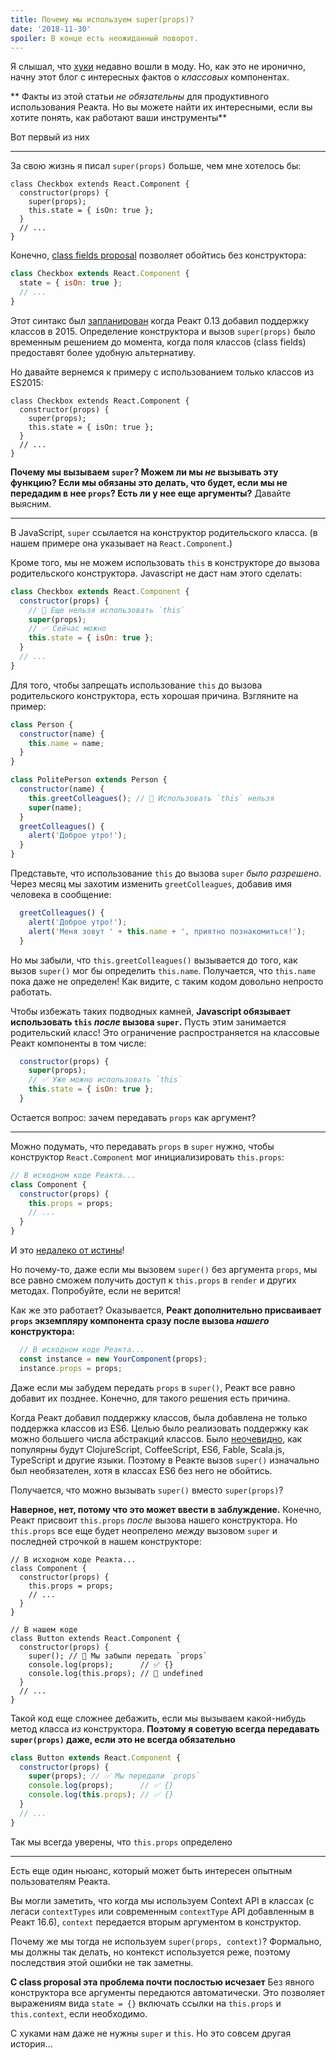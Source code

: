 ```yaml
---
title: Почему мы используем super(props)?
date: '2018-11-30'
spoiler: В конце есть неожиданный поворот.
---
```


Я слышал, что [хуки](https://reactjs.org/docs/hooks-intro.html) недавно вошли в моду.
Но, как это не иронично, начну этот блог с интересных фактов о *классовых* компонентах.

** Факты из этой статьи *не обязательны* для продуктивного использования Реакта. Но вы можете найти их интересными, если вы хотите понять, как работают ваши инструменты**

Вот первый из них

---

За свою жизнь я писал `super(props)` больше, чем мне хотелось бы: 

```js{3}
class Checkbox extends React.Component {
  constructor(props) {
    super(props);
    this.state = { isOn: true };
  }
  // ...
}
```

Конечно, [class fields proposal](https://github.com/tc39/proposal-class-fields) позволяет обойтись без конструктора:

```js
class Checkbox extends React.Component {
  state = { isOn: true };
  // ...
}
```

Этот синтакс был [запланирован](https://reactjs.org/blog/2015/01/27/react-v0.13.0-beta-1.html#es7-property-initializers) когда Реакт 0.13 добавил поддержку классов в 2015. Определение конструктора и вызов `super(props)` было временным решением до момента, когда поля классов (class fields) предоставят более удобную альтернативу.


Но давайте вернемся к примеру с использованием только классов из ES2015:

```js{3}
class Checkbox extends React.Component {
  constructor(props) {
    super(props);
    this.state = { isOn: true };
  }
  // ...
}
```

**Почему мы вызываем `super`? Можем ли мы *не* вызывать эту функцию? Если мы обязаны это делать, что будет, если мы не передадим в нее `props`? Есть ли у нее еще аргументы?** Давайте выясним.


---

В JavaScript, `super` ссылается на конструктор родительского класса. (в нашем примере она указывает на `React.Component`.)

Кроме того, мы не можем использовать `this` в конструкторе *до* вызова родительского конструктора. Javascript не даст нам этого сделать: 


```js
class Checkbox extends React.Component {
  constructor(props) {
    // 🔴 Еще нельзя использовать `this` 
    super(props);
    // ✅ Сейчас можно
    this.state = { isOn: true };
  }
  // ...
}
```
Для того, чтобы запрещать использование `this` до вызова родительского конструктора, есть хорошая причина. Взгляните на пример:


```js
class Person {
  constructor(name) {
    this.name = name;
  }
}

class PolitePerson extends Person {
  constructor(name) {
    this.greetColleagues(); // 🔴 Использовать `this` нельзя
    super(name);
  }
  greetColleagues() {
    alert('Доброе утро!');
  }
}
```

Представьте, что использование `this` до вызова `super` *было разрешено*. Через месяц мы захотим изменить `greetColleagues`, добавив имя человека в сообщение:


```js
  greetColleagues() {
    alert('Доброе утро!');
    alert('Меня зовут ' + this.name + ', приятно познакомиться!');
  }
```

Но мы забыли, что `this.greetColleagues()` вызывается до того, как вызов `super()` мог бы определить `this.name`. Получается, что `this.name` пока даже не определен! Как видите, с таким кодом довольно непросто работать.

Чтобы избежать таких подводных камней, **Javascript обязывает использовать `this` *после* вызова `super`.** Пусть этим занимается родительский класс! Это ограничение распространяется на классовые Реакт компоненты в том числе:


```js
  constructor(props) {
    super(props);
    // ✅ Уже можно использовать `this`
    this.state = { isOn: true };
  }
```
Остается вопрос: зачем передавать `props` как аргумент?

---

Можно подумать, что передавать `props` в `super` нужно, чтобы конструктор `React.Component` мог инициализировать `this.props`: 


```js
// В исходном коде Реакта...
class Component {
  constructor(props) {
    this.props = props;
    // ...
  }
}
```
И это [недалеко от истины](https://github.com/facebook/react/blob/1d25aa5787d4e19704c049c3cfa985d3b5190e0d/packages/react/src/ReactBaseClasses.js#L22)!

Но почему-то, даже если мы вызовем `super()` без аргумента `props`, мы все равно сможем получить доступ к `this.props` в `render` и других методах. Попробуйте, если не верится!

Как же это работает? Оказывается, **Реакт дополнительно присваивает `props` экземпляру компонента сразу после вызова *нашего* конструктора:**


```js
  // В исходном коде Реакта...
  const instance = new YourComponent(props);
  instance.props = props;
```

Даже если мы забудем передать `props` в `super()`,  Реакт все равно добавит их позднее. Конечно, для такого решения есть причина.

Когда Реакт добавил поддержку классов, была добавлена не только поддержка классов из ES6. Целью было реализовать поддержку как можно большего числа абстракций классов. Было [неочевидно](https://reactjs.org/blog/2015/01/27/react-v0.13.0-beta-1.html#other-languages), как популярны будут ClojureScript, CoffeeScript, ES6, Fable, Scala.js, TypeScript и другие языки. Поэтому в Реакте вызов `super()` изначально был необязателен, хотя в классах ES6 без него не обойтись.

Получается, что можно вызывать `super()` вместо `super(props)`?

**Наверное, нет, потому что это может ввести в заблуждение.** Конечно, Реакт присвоит `this.props` *после* вызова нашего конструктора. Но `this.props` все еще будет неопрелено  *между* вызовом `super` и последней строчкой в нашем конструкторе: 


```js{14}
// В исходном коде Реакта...
class Component {
  constructor(props) {
    this.props = props;
    // ...
  }
}

// В нашем коде
class Button extends React.Component {
  constructor(props) {
    super(); // 😬 Мы забыли передать `props`
    console.log(props);      // ✅ {}
    console.log(this.props); // 😬 undefined 
  }
  // ...
}
```

Такой код еще сложнее дебажить, если мы вызываем какой-нибудь метод класса *из* конструктора. **Поэтому я советую всегда передавать `super(props)` даже, если это не всегда обязательно**


```js
class Button extends React.Component {
  constructor(props) {
    super(props); // ✅ Мы передали `props`
    console.log(props);      // ✅ {}
    console.log(this.props); // ✅ {}
  }
  // ...
}
```
Так мы всегда уверены, что `this.props` определено


-----

Есть еще один ньюанс, который может быть интересен опытным пользователям Реакта.

Вы могли заметить, что когда мы используем Context API в классах (с легаси `contextTypes` или современным `contextType` API добавленным в Реакт 16.6), `context` передается вторым аргументом в конструктор.

Почему же мы тогда не используем `super(props, context)`? Формально, мы должны так делать, но контекст используется реже, поэтому последствия этой ошибки не так заметны. 

**С class proposal эта проблема почти послостью исчезает**
Без явного конструктора все аргументы передаются автоматически. Это позволяет выражениям вида `state = {}` включать ссылки на `this.props` и `this.context`, если необходимо.

С хуками нам даже не нужны `super` и `this`. Но это совсем другая история...
